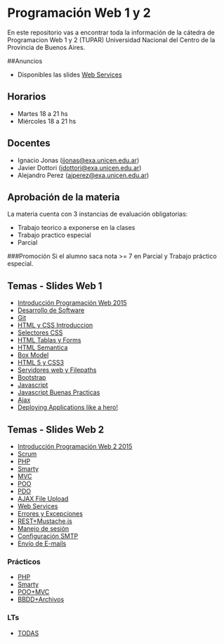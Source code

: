 # Programación Web 1 y 2
En este repositorio vas a encontrar toda la información de la cátedra de Programacion Web 1 y 2 (TUPAR) Universidad Nacional del Centro de la Provincia de Buenos Aires.

##Anuncios
<!-- Este Miercoles 29/05 hay clases de 18 a 21hs. -->
* Disponibles las slides [Web Services](#temas---slides-web-2)

## Horarios
<!-- Miercoles 15 a 21 hs -->
* Martes 18 a 21 hs
* Miércoles 18 a 21 hs

## Docentes
* Ignacio Jonas (ijonas@exa.unicen.edu.ar)
* Javier Dottori (jdottori@exa.unicen.edu.ar)
* Alejandro Perez (ajperez@exa.unicen.edu.ar)

## Aprobación de la materia
La materia cuenta con 3 instancias de evaluación obligatorias:
* Trabajo teorico a exponerse en la clases
* Trabajo practico especial
* Parcial

###Promoción
Si el alumno saca nota >= 7 en Parcial y Trabajo práctico especial.

## Temas - Slides Web 1
* [Introducción Programación Web 2015](https://docs.google.com/presentation/d/1IoWRBgCJlauoFulLvgk6TOkJuj9IPf2R4OqKhMukbTs/edit?usp=sharing)
* [Desarrollo de Software](https://docs.google.com/presentation/d/1ygIsovLWVaCH7DJoVjk4SN6zQRfN9kcGXSkdeB8KlRU/edit?usp=sharing)
* [Git](https://docs.google.com/presentation/d/1CL8E1YIEjkl4UUpru5QvcOdWhS8I4qyXWg-XX_TvDDM/edit?usp=sharing)
* [HTML y CSS Introduccion](https://docs.google.com/presentation/d/1fHNc8FvEScGhYGwaTskkvVxthuov66mdroibm1dxMXM/edit?usp=sharing)
* [Selectores CSS](https://docs.google.com/presentation/d/1lcKlAPf8R6KYdTWKIdecNi9RodIO76qh5xSM_QWzM7g/edit?usp=sharing)
* [HTML Tablas y Forms](https://docs.google.com/presentation/d/1nzaevqoRBnu4iQEdd31Zk853NDpYMr4jcGYf14rUcWk/edit?usp=sharing)
* [HTML Semantica](https://docs.google.com/presentation/d/1gdlZmecgZuRqwln961ZaNnTYs70qwEJjHZEMFxl0FXU/edit?usp=sharing)
* [Box Model](https://docs.google.com/presentation/d/13hHbqPbwg1MQyke0v9o17eh_i81Au4z7zzJ2HEzkPEA/edit?usp=sharing)
* [HTML 5 y CSS3](https://docs.google.com/presentation/d/1qW8j3ShqnMB2RSQpvzFWoqNDLVxc-WRPJt0J2CGfMz4/edit?usp=sharing)
* [Servidores web y Filepaths](https://docs.google.com/presentation/d/1VgDzYPDcNUyuta3jQUrh5Ih9Q_CyTJJxH_Dv9MDFXbk/edit?usp=sharing)
* [Bootstrap](https://docs.google.com/presentation/d/1m5zVa8yDWzN--bKqC7f2gv1joKJCEo2xWDK24uAM4-M/edit?usp=sharing)
* [Javascript](https://docs.google.com/presentation/d/1b_Uw_qRt5NsxTyVA2OM4dYjrN57kPavKxvMPrK2H7zE/edit?usp=sharing)
* [Javascript Buenas Practicas](https://docs.google.com/presentation/d/1YrnY5Nkp3p_2gFrz9o15VrB1VQT-NLBvyXIKfztf-wU/edit?usp=sharing)
* [Ajax](https://docs.google.com/presentation/d/1_N8uWbu5TbXL3ryRxITDXeanBtisp_URqBj-VxvHy4o/edit?usp=sharing)
* [Deploying Applications like a hero!](https://docs.google.com/presentation/d/121VUFvAAVwuqFzgVoIg1PtIwArSk_hUG2ndaGyxnD3I/edit?usp=sharing)

## Temas - Slides Web 2
* [Introducción Programación Web 2 2015](https://docs.google.com/presentation/d/1FhG1XJEn2cVvAaTSwhxDHgwGLRZTYy0dwhPp5MzI0QA/edit?usp=sharing)
* [Scrum](https://docs.google.com/presentation/d/1-3PPFV0EzvLyZraIRJTON_ickYQTtuWFbeJQ2vdwbNk/edit?usp=sharing)
* [PHP](https://docs.google.com/presentation/d/1Osbnpgl7epXRDNwkHf0GQHuITovpWPq_tIFIvLFqN2E/edit?usp=sharing)
* [Smarty](https://docs.google.com/presentation/d/1yjHvy7mRRBZTEpWXhhFuEJbnQC8fyWVfaE1ihUGOOQQ/edit?usp=sharing)
* [MVC](https://docs.google.com/presentation/d/1m6-AJU8GnRzXMteUiGcnNjrgljsYFZYlNYpk24mQ7U0/edit?usp=sharing)
* [POO](https://docs.google.com/presentation/d/1LY5uw8-s0osB6vWaQT-kOwNpz8NaqXQZE0IajRHPrQg/edit?usp=sharing)
* [PDO](https://docs.google.com/presentation/d/11JTlRmmErrBGRpK0bKEl5o86_J5OhYkcnTin41tT7H4/edit?usp=sharing)
* [AJAX File Upload](https://docs.google.com/presentation/d/101Dw6Lvd3hMYBRX7At3kNH8Mrq4TfBxSH1TkQRaCJaE/edit?usp=sharing)
* [Web Services](https://drive.google.com/open?id=1fcCwSatIvB-FFtutKljOdzx5Db3-Z6hLFnDDSG67uJ0)
* [Errores y Excepciones](https://docs.google.com/presentation/d/1G1Pi0lT53kd50aG4Zd7T1WtD55Z2SJvjioQy0a7_Isw/edit?usp=sharing)
* [REST+Mustache.js](https://docs.google.com/presentation/d/1HGceGKTWzV0Io0rKGLi1J4LRFKnQbEqJxYtnY4bDShc/edit?usp=sharing)
* [Manejo de sesión](https://docs.google.com/presentation/d/16RRyCFezX12THpA8JttZJ90GkehSGegSNtlX-88TizY/edit?usp=sharing)
* [Configuración SMTP](https://drive.google.com/open?id=1BaNA87r5ZYpCpwtXCJfejt87kbk6QF8sZxPoaUksevk)
* [Envío de E-mails](https://drive.google.com/open?id=1qy_3dvVHyEQFhalE4Bhp48vEKl_079cX5qXpGGkZ2x0)


### Prácticos
* [PHP](https://docs.google.com/document/d/1MCimJTQUSohmHGKQhkd8ldl4DfP4aSC2C-RK7kbsUvo/edit?usp=sharing)
* [Smarty](https://docs.google.com/document/d/1k7uZRS9Tiof7_hM8ghrZ9jSa2tCcJ-M-LEY2ID_UMVU/edit?usp=sharing)
* [POO+MVC](https://docs.google.com/document/d/1LqE-G_P1arr8-Ml8BdWUh5KNES2HtaVDs2DEf3_av0k/edit?usp=sharing)
* [BBDD+Archivos](https://docs.google.com/document/d/1cDCf0qRyy6MOJMa4NJ767Df_V5i0XixjwIW-xroVVss/edit?usp=sharing)

### LTs
* [TODAS](https://drive.google.com/open?id=0B8_RX_ckttbrVUJhajI2SC1VaGM)
